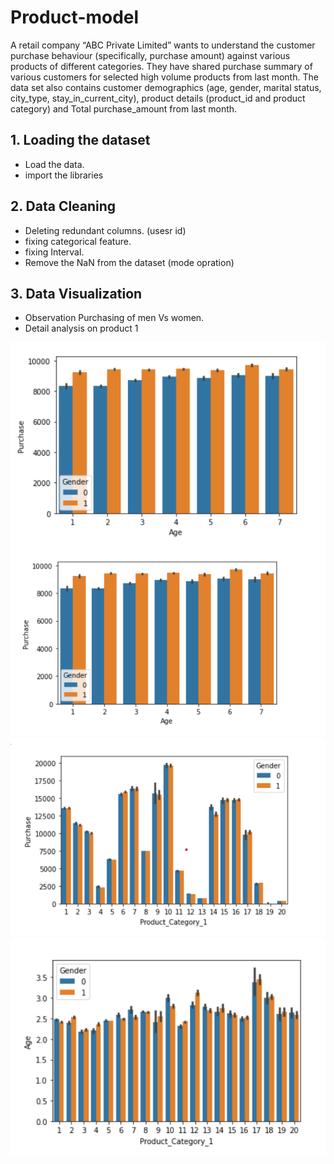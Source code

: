 # Product-model
A retail company “ABC Private Limited” wants to understand the customer purchase behaviour (specifically, purchase amount) against various products of different categories. They have shared purchase summary of various customers for selected high volume products from last month. The data set also contains customer demographics (age, gender, marital status, city_type, stay_in_current_city), product details (product_id and product category) and Total purchase_amount from last month.






## 1. Loading the dataset
*  Load the data.
* import the libraries


## 2.  Data Cleaning
*  Deleting redundant columns. (usesr id)
* fixing categorical feature.
* fixing Interval.
* Remove the NaN from the dataset  (mode opration)





## 3. Data Visualization
*  Observation Purchasing of men Vs women.
*  Detail analysis on product 1

![Screenshot](P1.png)
![Screenshot](P2.png)
![Screenshot](P3.png)
![Screenshot](P4.png)

